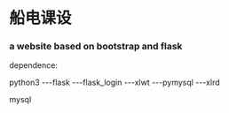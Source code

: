 # 船电课设 #

### a website based on bootstrap and flask ###

dependence:

python3
---flask
---flask_login
---xlwt
---pymysql
---xlrd

mysql




